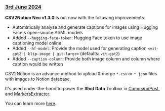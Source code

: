 ### [3rd June 2024](/news/20240603)

**CSV2Notion Neo v1.3.0** is out now with the following improvements:

- Automatically analyse and generate captions for images using Hugging Face's open-source AI/ML models
- Added `--hugging-face-token`: Hugging Face token to use image captioning model online
- Added `--hf-model`: Provide the model used for generating caption `<vit-gpt2 | blip-image | git-large>` (defaults: `vit-gpt2`)
- Added `--caption-column`: Provide both image column and column where caption would be written

CSV2Notion is an advance method to upload & merge `*.csv` or `*.json` files with images to Notion database.

It's used under-the-hood to power the **Shot Data** Toolbox in [CommandPost](https://commandpost.io/toolbox/shot-data/), and [MarkersExtractor](https://github.com/TheAcharya/MarkersExtractor).

You can learn more [here](https://github.com/TheAcharya/csv2notion-neo).
